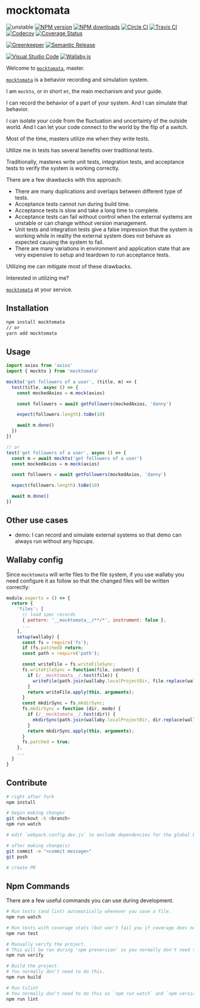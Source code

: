 # mocktomata

![unstable][unstable-image]
[![NPM version][npm-image]][npm-url]
[![NPM downloads][downloads-image]][downloads-url]
[![Circle CI][circleci-image]][circleci-url]
[![Travis CI][travis-image]][travis-url]
[![Codecov][codecov-image]][codecov-url]
[![Coverage Status][coveralls-image]][coveralls-url]

[![Greenkeeper][greenkeeper-image]][greenkeeper-url]
[![Semantic Release][semantic-release-image]][semantic-release-url]

[![Visual Studio Code][vscode-image]][vscode-url]
[![Wallaby.js][wallaby-image]][wallaby-url]

Welcome to [`mocktomata`](https://github.com/mocktomata/mocktomata), master.

[`mocktomata`](https://github.com/mocktomata/mocktomata) is a behavior recording and simulation system.

I am `mockto`, or in short `mt`, the main mechanism and your guide.

I can record the behavior of a part of your system.
And I can simulate that behavior.

I can isolate your code from the fluctuation and uncertainty of the outside world.
And I can let your code connect to the world by the flip of a switch.

Most of the time,
masters utilize me when they write tests.

Utilize me in tests has several benefits over traditional tests.

Traditionally, masteres write unit tests, integration tests, and acceptance tests to verify the system is working correctly.

There are a few drawbacks with this approach:

- There are many duplications and overlaps between different type of tests.
- Acceptance tests cannot run during build time.
- Acceptance tests is slow and take a long time to complete.
- Acceptance tests can fail without control when the external systems are unstable or can change without version management.
- Unit tests and integration tests give a false impression that the system is working while in reality the external system does not behave as expected causing the system to fail.
- There are many variations in environment and application state that are very expensive to setup and teardown to run acceptance tests.

Utilizing me can mitigate most of these drawbacks.

Interested in utilizing me?

[`mocktomata`](https://github.com/mocktomata/mocktomata) at your service.

## Installation

```sh
npm install mocktomata
// or
yarn add mocktomata
```

## Usage

```ts
import axios from 'axios'
import { mockto } from 'mocktomata'

mockto('get followers of a user', (title, m) => {
  test(title, async () => {
    const mockedAxios = m.mock(axios)

    const followers = await getFollowers(mockedAxios, 'danny')

    expect(followers.length).toBe(10)

    await m.done()
  })
})

// or
test('get followers of a user', async () => {
  const m = await mockto('get followers of a user')
  const mockedAxios = m.mock(axios)

  const followers = await getFollowers(mockedAxios, 'danny')

  expect(followers.length).toBe(10)

  await m.done()
})

```

## Other use cases

- demo: I can record and simulate external systems so that demo can always run without any hipcups.

## Wallaby config

Since `mocktomata` will write files to the file system, if you use wallaby you need configure it as follow so that the changed files will be written correctly:

```js
module.exports = () => {
  return {
    'files': [
      // load spec records
      { pattern: '__mocktomata__/**/*', instrument: false },
      ...
    ],
    setup(wallaby) {
      const fs = require('fs');
      if (fs.patched) return;
      const path = require('path');

      const writeFile = fs.writeFileSync;
      fs.writeFileSync = function(file, content) {
        if (/__mocktomata__/.test(file)) {
          writeFile(path.join(wallaby.localProjectDir, file.replace(wallaby.projectCacheDir, '')), content);
        }
        return writeFile.apply(this, arguments);
      }
      const mkdirSync = fs.mkdirSync;
      fs.mkdirSync = function (dir, mode) {
        if (/__mocktomata__/.test(dir)) {
          mkdirSync(path.join(wallaby.localProjectDir, dir.replace(wallaby.projectCacheDir, '')), mode);
        }
        return mkdirSync.apply(this, arguments);
      }
      fs.patched = true;
    },
    ...
  }
}
```

## Contribute

```sh
# right after fork
npm install

# begin making changes
git checkout -b <branch>
npm run watch

# edit `webpack.config.dev.js` to exclude dependencies for the global build.

# after making change(s)
git commit -m "<commit message>"
git push

# create PR
```

## Npm Commands

There are a few useful commands you can use during development.

```sh
# Run tests (and lint) automatically whenever you save a file.
npm run watch

# Run tests with coverage stats (but won't fail you if coverage does not meet criteria)
npm run test

# Manually verify the project.
# This will be ran during 'npm preversion' so you normally don't need to run this yourself.
npm run verify

# Build the project.
# You normally don't need to do this.
npm run build

# Run tslint
# You normally don't need to do this as `npm run watch` and `npm version` will automatically run lint for you.
npm run lint
```

[circleci-image]: https://circleci.com/gh/mocktomata/mocktomata/tree/master.svg?style=shield
[circleci-url]: https://circleci.com/gh/mocktomata/mocktomata/tree/master
[codecov-image]: https://codecov.io/gh/unional/satisfier/branch/master/graph/badge.svg
[codecov-url]: https://codecov.io/gh/unional/satisfier
[coveralls-image]: https://coveralls.io/repos/github/mocktomata/mocktomata/badge.svg
[coveralls-url]: https://coveralls.io/github/mocktomata/mocktomata
[downloads-image]: https://img.shields.io/npm/dm/mocktomata.svg?style=flat
[downloads-url]: https://npmjs.org/package/mocktomata
[greenkeeper-image]: https://badges.greenkeeper.io/mocktomata/mocktomata.svg
[greenkeeper-url]: https://greenkeeper.io/
[npm-image]: https://img.shields.io/npm/v/mocktomata.svg?style=flat
[npm-url]: https://npmjs.org/package/mocktomata
[semantic-release-image]: https://img.shields.io/badge/%20%20%F0%9F%93%A6%F0%9F%9A%80-semantic--release-e10079.svg
[semantic-release-url]: https://github.com/semantic-release/semantic-release
[travis-image]: https://img.shields.io/travis/mocktomata/mocktomata/master.svg?style=flat
[travis-url]: https://travis-ci.org/mocktomata/mocktomata?branch=master
[unstable-image]: https://img.shields.io/badge/stability-unstable-yellow.svg
[vscode-image]: https://img.shields.io/badge/vscode-ready-green.svg
[vscode-url]: https://code.visualstudio.com/
[wallaby-image]: https://img.shields.io/badge/wallaby.js-configured-green.svg
[wallaby-url]: https://wallabyjs.com
